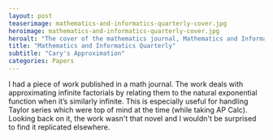 ```yaml
---
layout: post
teaserimage: mathematics-and-informatics-quarterly-cover.jpg
heroimage: mathematics-and-informatics-quarterly-cover.jpg
heroalt: "The cover of the mathematics journal, Mathematics and Informatics Quarterly"
title: "Mathematics and Informatics Quarterly"
subtitle: "Cary's Approximation"
categories: Papers
---
```

I had a piece of work published in a math journal. The work deals with approximating infinite factorials by relating them to the natural exponential function when it’s similarly infinite. This is especially useful for handling Taylor series which were top of mind at the time (while taking AP Calc). Looking back on it, the work wasn't that novel and I wouldn't be surprised to find it replicated elsewhere.

